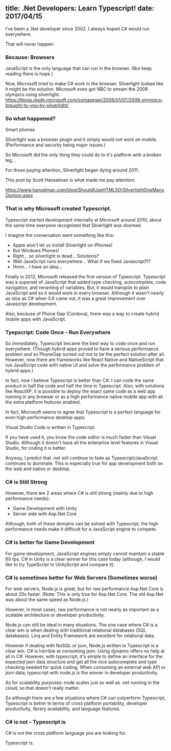 title: .Net Developers: Learn Typescript!
date: 2017/04/15
---

I've been a .Net developer since 2002. I always hoped C# would run everywhere.

That will never happen.

### Because: Browsers

JavaScript is the only language that can run in the browser. (But keep reading there is hope.)

Now, Microsoft tried to make C# work in the browser. Silverlight looked like it might be the solution. Microsoft even got NBC to stream the 2008 olympics using silverlight. https://blogs.msdn.microsoft.com/somasegar/2008/01/07/2008-olympics-brought-to-you-by-silverlight/

### So what happened?

Smart phones

Silverlight was a browser plugin and it simply would not work on mobile. (Performance and security being major issues.)

So Microsoft did the only thing they could do to it's platform with a broken leg...

For those paying attention, Silverlight began dying around 2011. 

This post by Scott Hanselman is what made me pay attention:

https://www.hanselman.com/blog/ShouldIUseHTML5OrSilverlightOneMansOpinion.aspx

### That is why Microsoft created Typescript. 

Typescript started development internally at Microsoft around 2010, about the same time everyone recognized that Silverlight was doomed. 

I imagine the conversation went something like this:

- Apple won't let us install Silverlight on iPhones!
- But Windows Phones!
- Right... so silverlight is dead... Solutions?
- Well JavaScript runs everywhere... What if we fixed Javascript?!?
- Hmm... I have an idea...


Finally in 2012, Microsoft released the first version of Typescript. Typescript was a superset of JavaScript that added type checking, autocomplete, code navigation, and renaming of variables. But, it would transpile to plain JavaScript and so it would work in every browser. Although it wasn't nearly as nice as C# when 0.8 came out, it was a great improvement over Javascript development. 

Also, because of Phone Gap (Cordova), there was a way to create hybrid mobile apps with JavaScript.

### Tyepscript: Code Once - Run Everywhere

So immediately, Typescript became the best way to code once and run everywhere. (Though hybrid apps proved to have a serious performance problem and so PhoneGap turned out not to be the perfect solution after all. However, now there are frameworks like React Native and NativeScript that run JavaScript code with native UI and solve the performance problem of hybrid apps.)

In fact, now I believe Typescript is better than C#. I can code the same product in half the code and half the time in Typescript. Also, with solutions like ReactXP, it is possible to deploy the exact same code as a web app running in any browser or as a high performance native mobile app with all the extra platform features enabled.

In fact, Microsoft seems to agree that Typescript is a perfect language for even high performance desktop apps: 

Visual Studio Code is written in Typescript. 

If you have used it, you know the code editor is much faster than Visual Studio. Although it doesn't have all the enterprise level features in Visual Studio, for coding it is better.

Anyway, I predict that .net will continue to fade as Typescript/JavaScript continues to dominate. This is especially true for app development both on the web and native or desktop.

### C# is Still Strong

However, there are 2 areas where C# is still strong (mainly due to high performance needs):

- Game Development with Unity 
- Server side with Asp.Net Core

Although, both of these domains can be solved with Typescript, the high performance needs make it difficult for a JavaScript engine to compete. 

### C# is better for Game Development

For game development, JavaScript engines simply cannot maintain a stable 60 fps. C# in Unity is a clear winner for this case today (although, I would like to try TypeScript to UnityScript and compare it).

### C# is sometimes better for Web Servers (Sometimes worse)

For web servers, Node.js is great, but for raw performance Asp.Net Core is about 20x faster. (Note: This is only true for Asp.Net Core. The old Asp.Net was about the same speed as Node.js.) 

However, in most cases, raw performance is not nearly as important as a scalable architecture or developer productivity. 

Node.js can still be ideal in many situations. The one case where C# is a clear win is when dealing with traditional relational databases (SQL databases). Linq and Entity Framework are excellent for relational data. 

However if dealing with NoSQL or json, Node.js written in Typescript is a clear win. C# is horrible at consuming json. Using dynamic offers no help at all in C#. However, with typescript, it's simple to define an interface for the expected json data structure and get all the nice autocomplete and type checking needed for quick coding. When consuming an external web API or json data, typescript with node.js is the winner in developer productivity.

As for scalability purposes: node scales just as well as .net running in the cloud, so that doesn't really matter.


So although there are a few situations where C# can outperform Typescript, Typescript is better in terms of cross platform portability, developer productivity, library availability, and language features.

### C# is not - Typescript is

C# is not the cross platform language you are looking for.

Typescript is.
